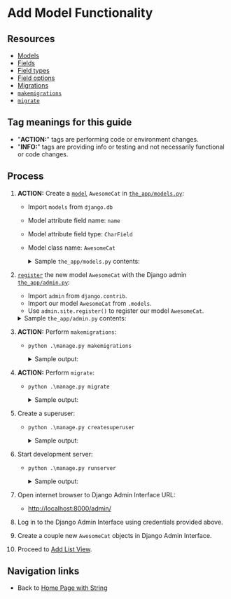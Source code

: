 # Add Model Functionality

## Resources

* [Models](https://docs.djangoproject.com/en/4.0/topics/db/models/)
* [Fields](https://docs.djangoproject.com/en/4.0/topics/db/models/#fields)
* [Field types](https://docs.djangoproject.com/en/4.0/ref/models/fields/#field-types)
* [Field options](https://docs.djangoproject.com/en/4.0/ref/models/fields/#field-options)
* [Migrations](https://docs.djangoproject.com/en/4.0/topics/migrations/#module-django.db.migrations)
* [`makemigrations`](https://docs.djangoproject.com/en/4.1/ref/django-admin/#makemigrations)
* [`migrate`](https://docs.djangoproject.com/en/4.1/ref/django-admin/#migrate)

## Tag meanings for this guide

* "**ACTION:**" tags are performing code or environment changes.
* "**INFO:**" tags are providing info or testing and not necessarily functional or code changes.

## Process

1. **ACTION:** Create a [`model`](https://docs.djangoproject.com/en/4.0/topics/db/models/) `AwesomeCat` in [`the_app/models.py`](../the_app/models.py):
    * Import `models` from `django.db`
    * Model attribute field name: `name`
    * Model attribute field type: `CharField`
    * Model class name: `AwesomeCat`
        <details>
        <summary>Sample <code>the_app/models.py</code> contents:</summary>

            from django.db import models

            class AwesomeCat(models.Model):
                name = models.CharField(max_length=50)
        </details>

1. [`register`](https://docs.djangoproject.com/en/4.1/ref/contrib/admin/#modeladmin-objects) the new model `AwesomeCat` with the Django admin [`the_app/admin.py`](../the_app/admin.py):
    * Import `admin` from `django.contrib`.
    * Import our model `AwesomeCat` from `.models`.
    * Use `admin.site.register()` to register our model `AwesomeCat`.
    <details>
    <summary>Sample <code>the_app/admin.py</code> contents:</summary>

        from django.contrib import admin

        from .models import AwesomeCat

        admin.site.register(AwesomeCat)
    </details>

1. **ACTION:** Perform `makemigrations`:
    * `python .\manage.py makemigrations`
        <details>
        <summary>Sample output:</summary>

            PS C:\Users\Bruce\Programming\examples\django\list-view-with-home> python .\manage.py makemigrations
            Migrations for 'the_app':
            the_app\migrations\0001_initial.py
                - Create model AwesomeCat
            PS C:\Users\Bruce\Programming\examples\django\list-view-with-home>
        </details>

1. **ACTION:** Perform `migrate`:
    * `python .\manage.py migrate`
        <details>
        <summary>Sample output:</summary>

            PS C:\Users\Bruce\Programming\examples\django\list-view-with-home> python .\manage.py migrate
            Operations to perform:
              Apply all migrations: admin, auth, contenttypes, sessions, the_app
            Running migrations:
              Applying contenttypes.0001_initial... OK
              Applying auth.0001_initial... OK
              Applying admin.0001_initial... OK
              Applying admin.0002_logentry_remove_auto_add... OK
              Applying admin.0003_logentry_add_action_flag_choices... OK
              Applying contenttypes.0002_remove_content_type_name... OK
              Applying auth.0002_alter_permission_name_max_length... OK
              Applying auth.0003_alter_user_email_max_length... OK
              Applying auth.0004_alter_user_username_opts... OK
              Applying auth.0005_alter_user_last_login_null... OK
              Applying auth.0006_require_contenttypes_0002... OK
              Applying auth.0007_alter_validators_add_error_messages... OK
              Applying auth.0008_alter_user_username_max_length... OK
              Applying auth.0009_alter_user_last_name_max_length... OK
              Applying auth.0010_alter_group_name_max_length... OK
              Applying auth.0011_update_proxy_permissions... OK
              Applying auth.0012_alter_user_first_name_max_length... OK
              Applying sessions.0001_initial... OK
              Applying the_app.0001_initial... OK
            PS C:\Users\Bruce\Programming\examples\django\list-view-with-home>
        </details>

1. Create a superuser:
    * `python .\manage.py createsuperuser`
        <details>
        <summary>Sample output:</summary>

            PS C:\Users\Bruce\Programming\examples\django\list-view-with-home> python .\manage.py createsuperuser
            Username (leave blank to use 'bruce'): admin
            Email address: admin@email.app
            Password:
            Password (again):
            This password is too common.
            Bypass password validation and create user anyway? [y/N]: y
            Superuser created successfully.
            PS C:\Users\Bruce\Programming\examples\django\list-view-with-home>
        </details>

1. Start development server:
    * `python .\manage.py runserver`
        <details>
        <summary>Sample output:</summary>

            PS C:\Users\Bruce\Programming\examples\django\list-view-with-home> python .\manage.py runserver
            Watching for file changes with StatReloader
            Performing system checks...

            System check identified no issues (0 silenced).
            September 03, 2022 - 17:46:49
            Django version 4.0, using settings 'the_project.settings'
            Starting development server at http://127.0.0.1:8000/
            Quit the server with CTRL-BREAK.
        </details>

1. Open internet browser to Django Admin Interface URL:
    * <http://localhost:8000/admin/>

1. Log in to the Django Admin Interface using credentials provided above.

1. Create a couple new `AwesomeCat` objects in Django Admin Interface.

1. Proceed to [Add List View](./04_add_list_view.md).

## Navigation links

* Back to [Home Page with String](./02_home_page_with_string.md)
